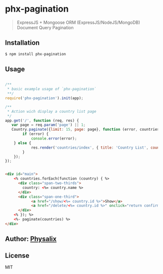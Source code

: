 # phx-pagination

> ExpressJS + Mongoose ORM (ExpressJS/NodeJS/MongoDB) Document Query Pagination

## Installation

```bash
$ npm install phx-pagination
```

## Usage 

```javascript

/**
 * basic example usage of `phx-pagination`
 **/
require('phx-pagination').init(app);

/** 
 * Action wich display a country list page
 */	
app.get('/', function (req, res) {
   var page = req.param('page') || 1;
   Country.paginate({limit: 15, page: page}, function (error, countries) {
		if (error) {
			console.error(error);
  	} else {
 			res.render('countries/index', { title: 'Country List', countries: countries });		
		}
	});
});

```

```html

<div id="main">
	<% countries.forEach(function (country) { %>
	  <div class="span-two-thirds">
	    country: <%= country.name %> 
	  </div>
	  <div class="span-one-third">
			<a href="/show/<%= country.id %>">Show</a>
			<a href="/delete/<%= country.id %>" onclick="return confirm('Are you sure you want to delete?')">Delete</a>
	  </div>
	<% }); %>
	<%- paginate(countries) %>
</div>

```

## Author: [Physalix][0]

[0]: http://www.physalix.com/

## License

MIT